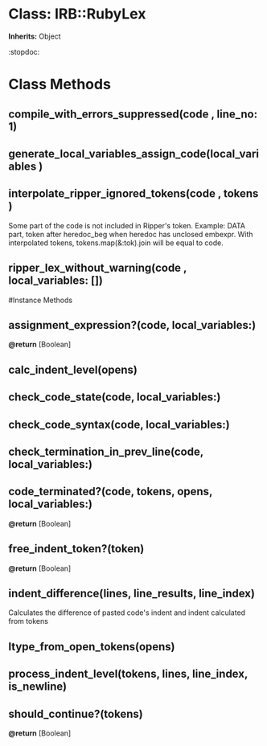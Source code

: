 # Class: IRB::RubyLex
**Inherits:** Object
    

:stopdoc:


# Class Methods
## compile_with_errors_suppressed(code , line_no: 1) [](#method-c-compile_with_errors_suppressed)
## generate_local_variables_assign_code(local_variables ) [](#method-c-generate_local_variables_assign_code)
## interpolate_ripper_ignored_tokens(code , tokens ) [](#method-c-interpolate_ripper_ignored_tokens)
Some part of the code is not included in Ripper's token. Example: DATA part,
token after heredoc_beg when heredoc has unclosed embexpr. With interpolated
tokens, tokens.map(&:tok).join will be equal to code.
## ripper_lex_without_warning(code , local_variables: []) [](#method-c-ripper_lex_without_warning)

#Instance Methods
## assignment_expression?(code, local_variables:) [](#method-i-assignment_expression?)

**@return** [Boolean] 

## calc_indent_level(opens) [](#method-i-calc_indent_level)

## check_code_state(code, local_variables:) [](#method-i-check_code_state)

## check_code_syntax(code, local_variables:) [](#method-i-check_code_syntax)

## check_termination_in_prev_line(code, local_variables:) [](#method-i-check_termination_in_prev_line)

## code_terminated?(code, tokens, opens, local_variables:) [](#method-i-code_terminated?)

**@return** [Boolean] 

## free_indent_token?(token) [](#method-i-free_indent_token?)

**@return** [Boolean] 

## indent_difference(lines, line_results, line_index) [](#method-i-indent_difference)
Calculates the difference of pasted code's indent and indent calculated from
tokens

## ltype_from_open_tokens(opens) [](#method-i-ltype_from_open_tokens)

## process_indent_level(tokens, lines, line_index, is_newline) [](#method-i-process_indent_level)

## should_continue?(tokens) [](#method-i-should_continue?)

**@return** [Boolean] 

